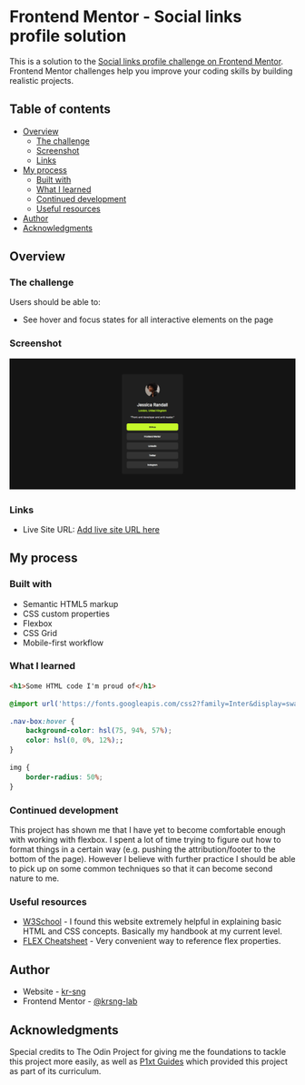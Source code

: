 # Frontend Mentor - Social links profile solution

This is a solution to the [Social links profile challenge on Frontend Mentor](https://www.frontendmentor.io/challenges/social-links-profile-UG32l9m6dQ). Frontend Mentor challenges help you improve your coding skills by building realistic projects. 

## Table of contents

- [Overview](#overview)
  - [The challenge](#the-challenge)
  - [Screenshot](#screenshot)
  - [Links](#links)
- [My process](#my-process)
  - [Built with](#built-with)
  - [What I learned](#what-i-learned)
  - [Continued development](#continued-development)
  - [Useful resources](#useful-resources)
- [Author](#author)
- [Acknowledgments](#acknowledgments)

## Overview

### The challenge

Users should be able to:

- See hover and focus states for all interactive elements on the page

### Screenshot

![](./screenshot.png)

### Links
- Live Site URL: [Add live site URL here](https://your-live-site-url.com)

## My process

### Built with

- Semantic HTML5 markup
- CSS custom properties
- Flexbox
- CSS Grid
- Mobile-first workflow

### What I learned

```html
<h1>Some HTML code I'm proud of</h1>
```
```css
@import url('https://fonts.googleapis.com/css2?family=Inter&display=swap');
```
```css
.nav-box:hover {
    background-color: hsl(75, 94%, 57%);
    color: hsl(0, 0%, 12%);;
}
```
```css
img {
    border-radius: 50%;
}
```

### Continued development

This project has shown me that I have yet to become comfortable enough with working with flexbox. I spent a lot of time trying to figure out how to format things in a certain way (e.g. pushing the attribution/footer to the bottom of the page). However I believe with further practice I should be able to pick up on some common techniques so that it can become second nature to me. 

### Useful resources

- [W3School](https://www.w3schools.com/) - I found this website extremely helpful in explaining basic HTML and CSS concepts. Basically my handbook at my current level. 
- [FLEX Cheatsheet](https://flexbox.malven.co/) - Very convenient way to reference flex properties. 

## Author

- Website - [kr-sng](https://krsng-lab.github.io/)
- Frontend Mentor - [@krsng-lab](https://www.frontendmentor.io/profile/krsng-lab)

## Acknowledgments

Special credits to The Odin Project for giving me the foundations to tackle this project more easily, as well as [P1xt Guides](https://github.com/P1xt/p1xt-guides) which provided this project as part of its curriculum. 

